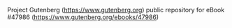 Project Gutenberg (https://www.gutenberg.org) public repository for eBook #47986 (https://www.gutenberg.org/ebooks/47986)
